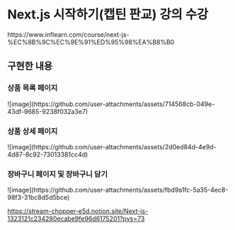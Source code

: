 <h1>Next.js 시작하기(캡틴 판교) 강의 수강</h1>
https://www.inflearn.com/course/next-js-%EC%8B%9C%EC%9E%91%ED%95%98%EA%B8%B0

<h2>구현한 내용</h2>
<h3>상품 목록 페이지</h3>
![image](https://github.com/user-attachments/assets/714568cb-049e-43df-9685-9238f032a3e7)

<h3>상품 상세 페이지</h3>
![image](https://github.com/user-attachments/assets/2d0ed84d-4e9d-4d87-8c92-73013381cc4d)

<h3>장바구니 페이지 및 장바구니 담기</h3>
![image](https://github.com/user-attachments/assets/fbd9a1fc-5a35-4ec8-98f3-31bc8d5d5bce)

https://stream-chopper-e5d.notion.site/Next-js-1323121c234280ecabe9fe96d6175201?pvs=73

